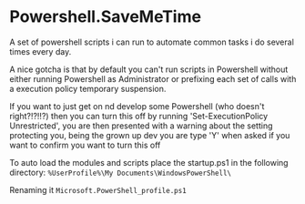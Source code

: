 Powershell.SaveMeTime
=====================

A set of powershell scripts i can run to automate common tasks i do several times every day.

A nice gotcha is that by default you can't run scripts in Powershell without either running Powershell as Administrator or prefixing each set of calls with a execution policy temporary suspension.

If you want to just get on nd develop some Powershell (who doesn't right?!?!!?) then you can turn this off by running 'Set-ExecutionPolicy Unrestricted', you are then presented with a warning about the setting protecting you, being the grown up dev you are type 'Y' when asked if you want to confirm you want to turn this off

To auto load the modules and scripts place the startup.ps1 in the following directory:
`%UserProfile%\My Documents\WindowsPowerShell\`

Renaming it `Microsoft.PowerShell_profile.ps1`
